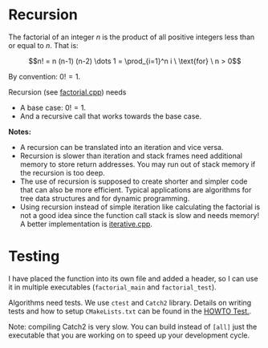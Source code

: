 # Recursion

The factorial of an integer $n$
is the product of all positive integers less than or equal to $n$.
That is:

$$n! = n (n-1) (n-2) \dots 1 = \prod_{i=1}^n i \ \text{for} \ n > 0$$

By convention: $0! = 1$.

Recursion (see [factorial.cpp](factorial.cpp)) needs

* A base case: $0! = 1$.
* And a recursive call that works towards the base case.

**Notes:** 

* A recursion can be translated into an iteration and vice versa. 
* Recursion is slower than iteration and stack frames need additional memory 
  to store return addresses. You may run out of stack memory if the recursion is too deep. 
* The use of recursion is supposed to create 
  shorter and simpler code that can also be more efficient. Typical applications are algorithms for tree data structures and for dynamic programming.
* Using recursion instead of simple iteration like calculating the factorial
  is not a good idea since the function call stack is slow and needs memory! A better implementation is [iterative.cpp](iterative.cpp).

# Testing

I have placed the function into its own file and added a header, so I can use it in multiple 
executables (`factorial_main` and `factorial_test`).

Algorithms need tests. We use `ctest` and `Catch2` library. Details on writing tests and how to setup `CMakeLists.txt` can be found in the [HOWTO Test.](../../HOWTO_test.md).

Note: compiling Catch2 is very slow. You can build instead of `[all]` 
just the executable that you are working on to speed up your development cycle.
